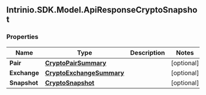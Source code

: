 ## Intrinio.SDK.Model.ApiResponseCryptoSnapshot
### Properties

Name | Type | Description | Notes
------------ | ------------- | ------------- | -------------
**Pair** | [**CryptoPairSummary**](CryptoPairSummary.md) |  | [optional] 
**Exchange** | [**CryptoExchangeSummary**](CryptoExchangeSummary.md) |  | [optional] 
**Snapshot** | [**CryptoSnapshot**](CryptoSnapshot.md) |  | [optional] 

